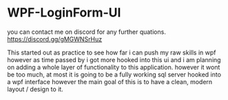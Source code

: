 # WPF-LoginForm-UI

you can contact me on discord for any further quations.
https://discord.gg/gMGWNSrHuz

 This started out as practice to see how far i can push my raw skills in wpf however as time passed by i got more hooked into this ui and i am planning on adding a whole layer of functionality to this application. however it wont be too much, at most it is going to be a fully working sql server hooked into a wpf interface however the main goal of this is to have a clean, modern layout / design to it.

